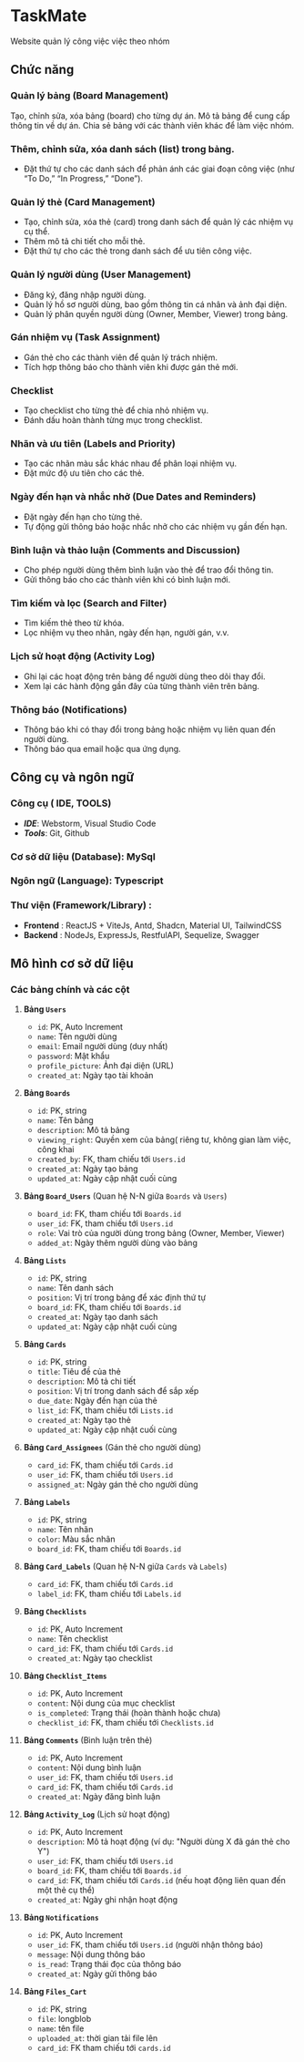 # TaskMate
Website quản lý công việc việc theo nhóm

## Chức năng
### Quản lý bảng (Board Management)
Tạo, chỉnh sửa, xóa bảng (board) cho từng dự án.
Mô tả bảng để cung cấp thông tin về dự án.
Chia sẻ bảng với các thành viên khác để làm việc nhóm.

### Thêm, chỉnh sửa, xóa danh sách (list) trong bảng.
- Đặt thứ tự cho các danh sách để phản ánh các giai đoạn công việc (như “To Do,” “In Progress,” “Done”).

### Quản lý thẻ (Card Management)
- Tạo, chỉnh sửa, xóa thẻ (card) trong danh sách để quản lý các nhiệm vụ cụ thể.
- Thêm mô tả chi tiết cho mỗi thẻ.
- Đặt thứ tự cho các thẻ trong danh sách để ưu tiên công việc.

### Quản lý người dùng (User Management)
- Đăng ký, đăng nhập người dùng.
- Quản lý hồ sơ người dùng, bao gồm thông tin cá nhân và ảnh đại diện.
- Quản lý phân quyền người dùng (Owner, Member, Viewer) trong bảng.

### Gán nhiệm vụ (Task Assignment)
- Gán thẻ cho các thành viên để quản lý trách nhiệm.
- Tích hợp thông báo cho thành viên khi được gán thẻ mới.

### Checklist
- Tạo checklist cho từng thẻ để chia nhỏ nhiệm vụ.
- Đánh dấu hoàn thành từng mục trong checklist.

### Nhãn và ưu tiên (Labels and Priority)
- Tạo các nhãn màu sắc khác nhau để phân loại nhiệm vụ.
- Đặt mức độ ưu tiên cho các thẻ.

### Ngày đến hạn và nhắc nhở (Due Dates and Reminders)
- Đặt ngày đến hạn cho từng thẻ.
- Tự động gửi thông báo hoặc nhắc nhở cho các nhiệm vụ gần đến hạn.

### Bình luận và thảo luận (Comments and Discussion)
- Cho phép người dùng thêm bình luận vào thẻ để trao đổi thông tin.
- Gửi thông báo cho các thành viên khi có bình luận mới.

### Tìm kiếm và lọc (Search and Filter)
- Tìm kiếm thẻ theo từ khóa.
- Lọc nhiệm vụ theo nhãn, ngày đến hạn, người gán, v.v.

### Lịch sử hoạt động (Activity Log)
- Ghi lại các hoạt động trên bảng để người dùng theo dõi thay đổi.
- Xem lại các hành động gần đây của từng thành viên trên bảng.

### Thông báo (Notifications)
- Thông báo khi có thay đổi trong bảng hoặc nhiệm vụ liên quan đến người dùng.
- Thông báo qua email hoặc qua ứng dụng.

## Công cụ và ngôn ngữ
### Công cụ ( IDE, TOOLS)
- **_IDE_**: Webstorm, Visual Studio Code
- **_Tools_**: Git, Github
### Cơ sở dữ liệu (Database): MySql
### Ngôn ngữ (Language): Typescript
### Thư viện (Framework/Library) :
- **Frontend** : ReactJS + ViteJs, Antd, Shadcn, Material UI, TailwindCSS
- **Backend** : NodeJs, ExpressJs, RestfulAPI, Sequelize, Swagger

## Mô hình cơ sở dữ liệu
### Các bảng chính và các cột

1. **Bảng `Users`**
   - `id`: PK, Auto Increment
   - `name`: Tên người dùng
   - `email`: Email người dùng (duy nhất)
   - `password`: Mật khẩu
   - `profile_picture`: Ảnh đại diện (URL)
   - `created_at`: Ngày tạo tài khoản

2. **Bảng `Boards`**
   - `id`: PK, string
   - `name`: Tên bảng
   - `description`: Mô tả bảng
   - `viewing_right`: Quyền xem của bảng( riêng tư, không gian làm việc, công khai
   - `created_by`: FK, tham chiếu tới `Users.id`
   - `created_at`: Ngày tạo bảng
   - `updated_at`: Ngày cập nhật cuối cùng

3. **Bảng `Board_Users`** (Quan hệ N-N giữa `Boards` và `Users`)
   - `board_id`: FK, tham chiếu tới `Boards.id`
   - `user_id`: FK, tham chiếu tới `Users.id`
   - `role`: Vai trò của người dùng trong bảng (Owner, Member, Viewer)
   - `added_at`: Ngày thêm người dùng vào bảng

4. **Bảng `Lists`**
   - `id`: PK, string
   - `name`: Tên danh sách
   - `position`: Vị trí trong bảng để xác định thứ tự
   - `board_id`: FK, tham chiếu tới `Boards.id`
   - `created_at`: Ngày tạo danh sách
   - `updated_at`: Ngày cập nhật cuối cùng

5. **Bảng `Cards`**
   - `id`: PK, string
   - `title`: Tiêu đề của thẻ
   - `description`: Mô tả chi tiết
   - `position`: Vị trí trong danh sách để sắp xếp
   - `due_date`: Ngày đến hạn của thẻ
   - `list_id`: FK, tham chiếu tới `Lists.id`
   - `created_at`: Ngày tạo thẻ
   - `updated_at`: Ngày cập nhật cuối cùng

6. **Bảng `Card_Assignees`** (Gán thẻ cho người dùng)
   - `card_id`: FK, tham chiếu tới `Cards.id`
   - `user_id`: FK, tham chiếu tới `Users.id`
   - `assigned_at`: Ngày gán thẻ cho người dùng

7. **Bảng `Labels`**
   - `id`: PK, string
   - `name`: Tên nhãn
   - `color`: Màu sắc nhãn
   - `board_id`: FK, tham chiếu tới `Boards.id`

8. **Bảng `Card_Labels`** (Quan hệ N-N giữa `Cards` và `Labels`)
   - `card_id`: FK, tham chiếu tới `Cards.id`
   - `label_id`: FK, tham chiếu tới `Labels.id`

9. **Bảng `Checklists`**
   - `id`: PK, Auto Increment
   - `name`: Tên checklist
   - `card_id`: FK, tham chiếu tới `Cards.id`
   - `created_at`: Ngày tạo checklist

10. **Bảng `Checklist_Items`**
    - `id`: PK, Auto Increment
    - `content`: Nội dung của mục checklist
    - `is_completed`: Trạng thái (hoàn thành hoặc chưa)
    - `checklist_id`: FK, tham chiếu tới `Checklists.id`

11. **Bảng `Comments`** (Bình luận trên thẻ)
    - `id`: PK, Auto Increment
    - `content`: Nội dung bình luận
    - `user_id`: FK, tham chiếu tới `Users.id`
    - `card_id`: FK, tham chiếu tới `Cards.id`
    - `created_at`: Ngày đăng bình luận

12. **Bảng `Activity_Log`** (Lịch sử hoạt động)
    - `id`: PK, Auto Increment
    - `description`: Mô tả hoạt động (ví dụ: "Người dùng X đã gán thẻ cho Y")
    - `user_id`: FK, tham chiếu tới `Users.id`
    - `board_id`: FK, tham chiếu tới `Boards.id`
    - `card_id`: FK, tham chiếu tới `Cards.id` (nếu hoạt động liên quan đến một thẻ cụ thể)
    - `created_at`: Ngày ghi nhận hoạt động

13. **Bảng `Notifications`**
    - `id`: PK, Auto Increment
    - `user_id`: FK, tham chiếu tới `Users.id` (người nhận thông báo)
    - `message`: Nội dung thông báo
    - `is_read`: Trạng thái đọc của thông báo
    - `created_at`: Ngày gửi thông báo

14. **Bảng `Files_Cart`**
    - `id`: PK, string
    - `file`: longblob
    - `name`: tên file
    - `uploaded_at`: thời gian tải file lên
    - `card_id`: FK tham chiếu tới `cards.id`
   

